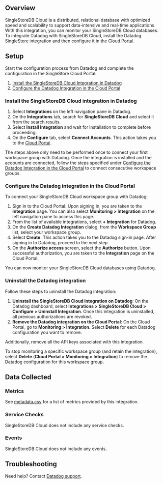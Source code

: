 ## Overview

SingleStoreDB Cloud is a distributed, relational database with optimized speed and scalability to support data-intensive and real-time applications. With this integration, you can monitor your SingleStoreDB Cloud databases. To integrate Datadog with SingleStoreDB Cloud, install the Datadog SingleStore integration and then configure it in the [Cloud Portal][1]. 

## Setup

Start the configuration process from Datadog and complete the configuration in the SingleStore Cloud Portal:

1. [Install the SingleStoreDB Cloud Integration in Datadog](#install-the-singlestoredb-cloud-integration-in-datadog)
2. [Configure the Datadog Integration in the Cloud Portal](#configure-the-datadog-integration-in-the-cloud-portal)

### Install the SingleStoreDB Cloud integration in Datadog

1. Select **Integrations** on the left navigation pane in Datadog. 
2. On the **Integrations** tab, search for **SingleStoreDB Cloud** and select it from the search results.
3. Select **Install Integration** and wait for installation to complete before proceeding.
4. On the **Configure** tab, select **Connect Accounts**. This action takes you to the [Cloud Portal][1].

The steps above only need to be performed once to connect your first workspace group with Datadog. Once the integration is installed and the accounts are connected, follow the steps specified under [Configure the Datadog Integration in the Cloud Portal](#configure-the-datadog-integration-in-the-cloud-portal) to connect consecutive workspace groups. 

### Configure the Datadog integration in the Cloud Portal

To connect your SingleStoreDB Cloud workspace group with Datadog:

1. Sign in to the Cloud Portal. Upon signing in, you are taken to the **Integration** page. You can also select **Monitoring > Integration** on the left navigation pane to access this page.
2. From the list of available integrations, select **+ Integration** for Datadog.
3. On the **Create Datadog Integration** dialog, from the **Workspace Group** list, select your workspace group.
4. Select **Create**. This action takes you to the Datadog sign-in page. After signing in to Datadog, proceed to the next step.
5. On the **Authorize access** screen, select the **Authorize** button. Upon successful authorization, you are taken to the **Integration** page on the Cloud Portal. 

You can now monitor your SingleStoreDB Cloud databases using Datadog.

### Uninstall the Datadog integration

Follow these steps to uninstall the Datadog integration:

1. **Uninstall the SingleStoreDB Cloud integration on Datadog**: On the Datadog dashboard, select **Integrations > SingleStoreDB Cloud > Configure > Uninstall Integration**. Once this integration is uninstalled, all previous authorizations are revoked.
2. **Remove the Datadog integration on the Cloud Portal**: On the Cloud Portal, go to **Monitoring > Integration**. Select **Delete** for each Datadog configuration you want to remove. 

Additionally, remove all the API keys associated with this integration.

To stop monitoring a specific workspace group (and retain the integration), select **Delete** (**Cloud Portal > Monitoring > Integration**) to remove the Datadog configuration for this workspace group.

## Data Collected

### Metrics

See [metadata.csv][2] for a list of metrics provided by this integration.

### Service Checks

SingleStoreDB Cloud does not include any service checks. 

### Events

SingleStoreDB Cloud does not include any events. 

## Troubleshooting

Need help? Contact [Datadog support][3].

[1]: https://portal.singlestore.com
[2]: https://github.com/DataDog/integrations-extras/blob/master/singlestoredb_cloud/metadata.csv
[3]: https://docs.datadoghq.com/help/


